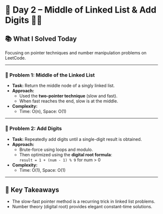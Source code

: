 # 🚀 Day 2 – Middle of Linked List & Add Digits 🔁➕

## 📚 What I Solved Today

Focusing on pointer techniques and number manipulation problems on LeetCode.

---

### 🧠 Problem 1: Middle of the Linked List
- **Task:** Return the middle node of a singly linked list.
- **Approach:**  
  - Used the **two-pointer technique** (slow and fast).
  - When fast reaches the end, slow is at the middle.
- **Complexity:**  
  - Time: O(n), Space: O(1)

---

### 🧠 Problem 2: Add Digits
- **Task:** Repeatedly add digits until a single-digit result is obtained.
- **Approach:**  
  - Brute-force using loops and modulo.  
  - Then optimized using the **digital root formula**:  
    `result = 1 + (num - 1) % 9` for num > 0
- **Complexity:**  
  - Time: O(1), Space: O(1)

---


## 🧠 Key Takeaways

- The slow-fast pointer method is a recurring trick in linked list problems.
- Number theory (digital root) provides elegant constant-time solutions.
